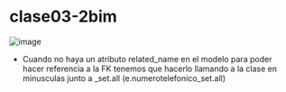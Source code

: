 # clase03-2bim
![image](https://github.com/user-attachments/assets/f8f9793e-8449-4ade-8e48-a9c89ce27e2c)
* Cuando no haya un atributo related_name en el modelo para poder hacer referencia a la FK tenemos que hacerlo llamando a la clase en minusculas junto a _set.all (e.numerotelefonico_set.all)
